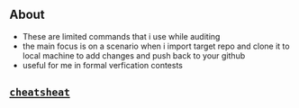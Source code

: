 ## About
- These are limited commands that i use while auditing
- the main focus is on a scenario when i import target repo and clone it to local machine to add changes and push back to your github
- useful for me in formal verfication contests
## [`cheatsheat`](https://www.freecodecamp.org/news/git-cheat-sheet/) 


